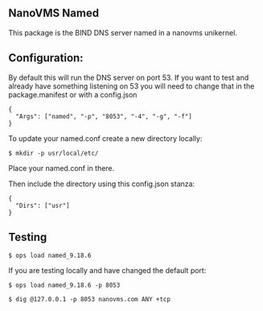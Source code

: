 ## NanoVMS Named

This package is the BIND DNS server named in a nanovms unikernel.

## Configuration:

By default this will run the DNS server on port 53. If you want to test and already have something listening on 53 you will need to change that in the package.manifest or with a config.json

```
{
  "Args": ["named", "-p", "8053", "-4", "-g", "-f"]
}
```


To update your named.conf create a new directory locally:

```
$ mkdir -p usr/local/etc/
```

Place your named.conf in there.

Then include the directory using this config.json stanza:

```
{
  "Dirs": ["usr"]
}
```

## Testing

```
$ ops load named_9.18.6
```
If you are testing locally and have changed the default port:

```
$ ops load named_9.18.6 -p 8053

$ dig @127.0.0.1 -p 8053 nanovms.com ANY +tcp
```
